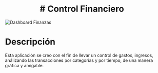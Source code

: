 <h1 align="center"># Control Financiero</h1>

![Dashboard Finanzas](https://user-images.githubusercontent.com/89807520/194711911-a850a520-1cb6-41c7-aada-808472a64cd5.png)

# Descripción

Esta aplicación se creo con el fin de llevar un control de gastos, ingresos, análizando las transacciones por categorías y por tiempo, de una manera gráfica y amigable.

